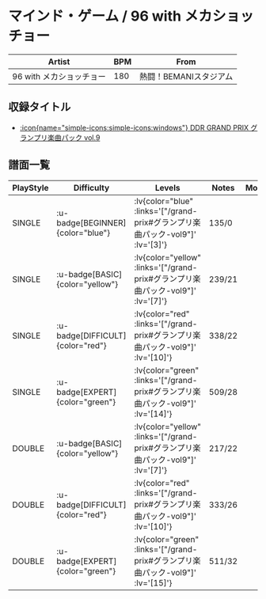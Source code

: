 # マインド・ゲーム / 96 with メカショッチョー

|Artist|BPM|From|
|------|---|----|
|96 with メカショッチョー|180|熱闘！BEMANIスタジアム|

## 収録タイトル

- [ :icon{name="simple-icons:simple-icons:windows"} DDR GRAND PRIX グランプリ楽曲パック vol.9](/grand-prix#グランプリ楽曲パック-vol9)

## 譜面一覧

|PlayStyle|Difficulty|Levels|Notes|Movie|
|---------|----------|------|-----|-----|
|SINGLE| :u-badge[BEGINNER]{color="blue"} | :lv{color="blue" :links='["/grand-prix#グランプリ楽曲パック-vol9"]' :lv='[3]'} |135/0||
|SINGLE| :u-badge[BASIC]{color="yellow"} | :lv{color="yellow" :links='["/grand-prix#グランプリ楽曲パック-vol9"]' :lv='[7]'} |239/21||
|SINGLE| :u-badge[DIFFICULT]{color="red"} | :lv{color="red" :links='["/grand-prix#グランプリ楽曲パック-vol9"]' :lv='[10]'} |338/22||
|SINGLE| :u-badge[EXPERT]{color="green"} | :lv{color="green" :links='["/grand-prix#グランプリ楽曲パック-vol9"]' :lv='[14]'} |509/28||
|DOUBLE| :u-badge[BASIC]{color="yellow"} | :lv{color="yellow" :links='["/grand-prix#グランプリ楽曲パック-vol9"]' :lv='[7]'} |217/22||
|DOUBLE| :u-badge[DIFFICULT]{color="red"} | :lv{color="red" :links='["/grand-prix#グランプリ楽曲パック-vol9"]' :lv='[10]'} |333/26||
|DOUBLE| :u-badge[EXPERT]{color="green"} | :lv{color="green" :links='["/grand-prix#グランプリ楽曲パック-vol9"]' :lv='[15]'} |511/32||
